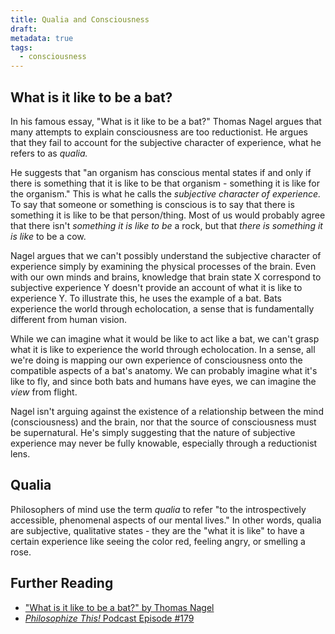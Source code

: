 ```yaml
---
title: Qualia and Consciousness
draft: 
metadata: true
tags:
  - consciousness
---
```

## What is it like to be a bat?
In his famous essay, "What is it like to be a bat?" Thomas Nagel argues that many attempts to explain consciousness are too reductionist. He argues that they fail to account for the subjective character of experience, what he refers to as *qualia.* 

He suggests that "an organism has conscious mental states if and only if there is something that it is like to be that organism - something it is like for the organism." This is what he calls the *subjective character of experience.* To say that someone or something is conscious is to say that there is something it is like to be that person/thing. Most of us would probably agree that there isn't *something it is like to be* a rock, but that *there is something it is like* to be a cow. 

Nagel argues that we can't possibly understand the subjective character of experience simply by examining the physical processes of the brain. Even with our own minds and brains, knowledge that brain state X correspond to subjective experience Y doesn't provide an account of what it is like to experience Y. To illustrate this, he uses the example of a bat. Bats experience the world through echolocation, a sense that is fundamentally different from human vision. 

While we can imagine what it would be like to act like a bat, we can't grasp what it is like to experience the world through echolocation. In a sense, all we're doing is mapping our own experience of consciousness onto the compatible aspects of a bat's anatomy. We can probably imagine what it's like to fly, and since both bats and humans have eyes, we can imagine the *view* from flight. 

Nagel isn't arguing against the existence of a relationship between the mind (consciousness) and the brain, nor that the source of consciousness must be supernatural. He's simply suggesting that the nature of subjective experience may never be fully knowable, especially through a reductionist lens. 

## Qualia

Philosophers of mind use the term *qualia* to refer "to the introspectively accessible, phenomenal aspects of our mental lives." In other words, qualia are subjective, qualitative states - they are the "what it is like" to have a certain experience like seeing the color red, feeling angry, or smelling a rose. 

## Further Reading

- ["What is it like to be a bat?" by Thomas Nagel](https://www.sas.upenn.edu/~cavitch/pdf-library/Nagel_Bat.pdf)
- [*Philosophize This!* Podcast Episode #179](https://www.philosophizethis.org/podcast/episode-179-consciousness-hard-problem) 